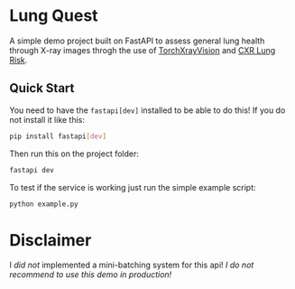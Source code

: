 # Lung Quest
A simple demo project built on FastAPI to assess general lung health through X-ray images throgh the use of [TorchXrayVision](https://github.com/mlmed/torchxrayvision) and [CXR Lung Risk](https://github.com/AIM-Harvard/CXR-Lung-Risk).

## Quick Start
You need to have the `fastapi[dev]` installed to be able to do this!
If you do not install it like this:
```bash
pip install fastapi[dev]
```

Then run this on the project folder:
```bash
fastapi dev
```

To test if the service is working just run the simple example script:
```bash
python example.py
```

# Disclaimer
I _did not_ implemented a mini-batching system for this api! _I do not recommend to use this demo in production!_
